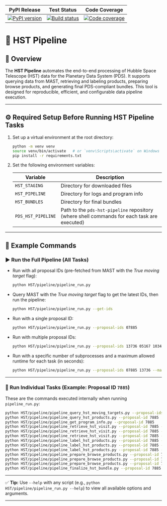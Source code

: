 | PyPI Release | Test Status | Code Coverage |
| ------------- | ------------ | -------------- |
| [![PyPI version](https://badge.fury.io/py/rms-hst-pipeline.svg)](https://badge.fury.io/py/rms-hst-pipeline) | [![Build status](https://img.shields.io/github/actions/workflow/status/SETI/rms-hst-pipeline/run-app-tests.yml?branch=main)](https://github.com/SETI/rms-hst-pipeline/actions) | [![Code coverage](https://img.shields.io/codecov/c/github/SETI/rms-hst-pipeline/main?logo=codecov)](https://codecov.io/gh/SETI/rms-hst-pipeline) |

# 🚀 HST Pipeline

## 🧭 Overview

The **HST Pipeline** automates the end-to-end processing of Hubble Space Telescope (HST) data for the Planetary Data System (PDS).
It supports querying data from MAST, retrieving and labeling products, preparing browse products, and generating final PDS-compliant bundles.
This tool is designed for reproducible, efficient, and configurable data pipeline execution.

---

## ⚙️ Required Setup Before Running HST Pipeline Tasks

1. Set up a virtual environment at the root directory:
   ```bash
   python -m venv venv
   source venv/bin/activate   # or `venv\Scripts\activate` on Windows
   pip install -r requirements.txt
   ```

2. Set the following environment variables:

   | Variable | Description |
   | --------- | ------------ |
   | `HST_STAGING` | Directory for downloaded files |
   | `HST_PIPELINE` | Directory for logs and program info |
   | `HST_BUNDLES` | Directory for final bundles |
   | `PDS_HST_PIPELINE` | Path to the `pds-hst-pipeline` repository (where shell commands for each task are executed) |

---

## 🧩 Example Commands

### ▶️ Run the Full Pipeline (All Tasks)

- Run with all proposal IDs (pre-fetched from MAST with the *True moving target* flag):
  ```bash
  python HST/pipeline/pipeline_run.py
  ```

- Query MAST with the *True moving target* flag to get the latest IDs, then run the pipeline:
  ```bash
  python HST/pipeline/pipeline_run.py --get-ids
  ```

- Run with a single proposal ID:
  ```bash
  python HST/pipeline/pipeline_run.py --proposal-ids 07885
  ```

- Run with multiple proposal IDs:
  ```bash
  python HST/pipeline/pipeline_run.py --proposal-ids 13736 05167 10341 14930 06679
  ```

- Run with a specific number of subprocesses and a maximum allowed runtime for each task (in seconds):
  ```bash
  python HST/pipeline/pipeline_run.py --proposal-ids 07885 13736 --max-subproc 30 --max-time 1860
  ```

---

### 🧠 Run Individual Tasks (Example: Proposal ID `7885`)

These are the commands executed internally when running `pipeline_run.py`:

```bash
python HST/pipeline/pipeline_query_hst_moving_targets.py --proposal-ids 7885
python HST/pipeline/pipeline_query_hst_products.py --proposal-id 7885
python HST/pipeline/pipeline_get_program_info.py --proposal-id 7885
python HST/pipeline/pipeline_retrieve_hst_visit.py --proposal-id 7885 --vi 01
python HST/pipeline/pipeline_retrieve_hst_visit.py --proposal-id 7885 --vi 02
python HST/pipeline/pipeline_retrieve_hst_visit.py --proposal-id 7885 --vi 03
python HST/pipeline/pipeline_label_hst_products.py --proposal-id 7885 --vi 01
python HST/pipeline/pipeline_label_hst_products.py --proposal-id 7885 --vi 02
python HST/pipeline/pipeline_label_hst_products.py --proposal-id 7885 --vi 03
python HST/pipeline/pipeline_prepare_browse_products.py --proposal-id 7885 --vi 01
python HST/pipeline/pipeline_prepare_browse_products.py --proposal-id 7885 --vi 02
python HST/pipeline/pipeline_prepare_browse_products.py --proposal-id 7885 --vi 03
python HST/pipeline/pipeline_finalize_hst_bundle.py --proposal-id 7885
```

---

✅ **Tip:**
Use `--help` with any script (e.g., `python HST/pipeline/pipeline_run.py --help`) to view all available options and arguments.

---